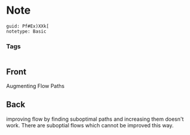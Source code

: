 # Note
```
guid: Pf#Ex)XXk[
notetype: Basic
```

### Tags
```
```

## Front
Augmenting Flow Paths

## Back
improving flow by finding suboptimal paths and increasing them doesn't work. There are suboptial flows which cannot be improved this way.
